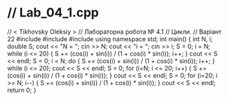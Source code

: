 # // Lab_04_1.cpp
// < Tikhovsky Oleksiy  >
// Лабораторна робота № 4.1
// Цикли.
// Варіант 22                                                                                                                       #include <iostream>
#include <iostream>
#include <cmath>
using namespace std;
int main()
{ 
 int N, i;
 double S;
 cout << "N = "; cin >> N;
 cout << "i = "; cin >> i;
 S = 0;
 i = N;
 while (i <= 20)
 {
     S += (cos(i) + sin(i)) / (1 + cos(i) * sin(i));
     i++;
 }
 cout << S << endl;
S = 0;
 i = N;
 do {
 S += (cos(i) + sin(i)) / (1 + cos(i) * sin(i));
 i++;
 } while (i <= 20);
 cout << S << endl;
 S = 0;
 for (i=N; i <= 20; i++)
 {
 S += (cos(i) + sin(i)) / (1 + cos(i) * sin(i));
 }
 cout << S << endl;
 S = 0;
 for (i=20; i >= N; i--)
 {
 S += (cos(i) + sin(i)) / (1 + cos(i) * sin(i));
 }
 cout << S << endl;
 return 0;
}
